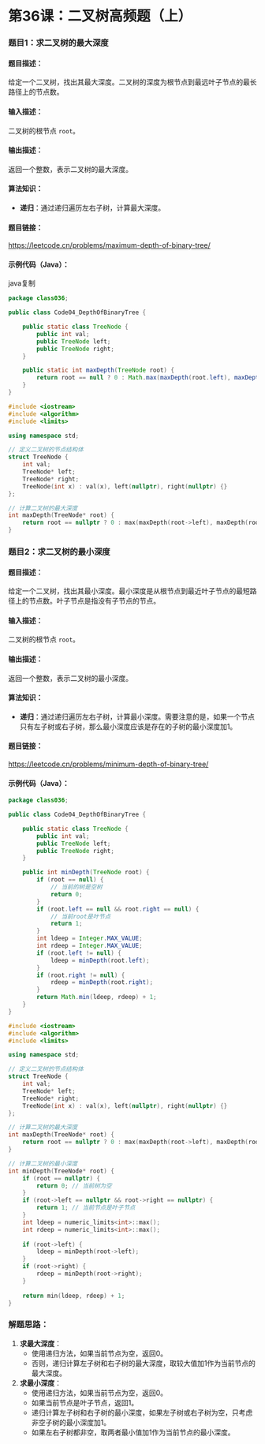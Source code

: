 # 第36课：二叉树高频题（上）

### 题目1：求二叉树的最大深度

#### 题目描述：

给定一个二叉树，找出其最大深度。二叉树的深度为根节点到最远叶子节点的最长路径上的节点数。

#### 输入描述：

二叉树的根节点 `root`。

#### 输出描述：

返回一个整数，表示二叉树的最大深度。

#### 算法知识：

- **递归**：通过递归遍历左右子树，计算最大深度。

#### 题目链接：

https://leetcode.cn/problems/maximum-depth-of-binary-tree/

#### 示例代码（Java）：

java复制

```java
package class036;

public class Code04_DepthOfBinaryTree {

    public static class TreeNode {
        public int val;
        public TreeNode left;
        public TreeNode right;
    }

    public static int maxDepth(TreeNode root) {
        return root == null ? 0 : Math.max(maxDepth(root.left), maxDepth(root.right)) + 1;
    }
}
```

```c++
#include <iostream>
#include <algorithm>
#include <limits>

using namespace std;

// 定义二叉树的节点结构体
struct TreeNode {
    int val;
    TreeNode* left;
    TreeNode* right;
    TreeNode(int x) : val(x), left(nullptr), right(nullptr) {}
};

// 计算二叉树的最大深度
int maxDepth(TreeNode* root) {
    return root == nullptr ? 0 : max(maxDepth(root->left), maxDepth(root->right)) + 1;
}
```



### 题目2：求二叉树的最小深度

#### 题目描述：

给定一个二叉树，找出其最小深度。最小深度是从根节点到最近叶子节点的最短路径上的节点数。叶子节点是指没有子节点的节点。

#### 输入描述：

二叉树的根节点 `root`。

#### 输出描述：

返回一个整数，表示二叉树的最小深度。

#### 算法知识：

- **递归**：通过递归遍历左右子树，计算最小深度。需要注意的是，如果一个节点只有左子树或右子树，那么最小深度应该是存在的子树的最小深度加1。

#### 题目链接：

https://leetcode.cn/problems/minimum-depth-of-binary-tree/

#### 示例代码（Java）：

```java
package class036;

public class Code04_DepthOfBinaryTree {

    public static class TreeNode {
        public int val;
        public TreeNode left;
        public TreeNode right;
    }

    public int minDepth(TreeNode root) {
        if (root == null) {
            // 当前的树是空树
            return 0;
        }
        if (root.left == null && root.right == null) {
            // 当前root是叶节点
            return 1;
        }
        int ldeep = Integer.MAX_VALUE;
        int rdeep = Integer.MAX_VALUE;
        if (root.left != null) {
            ldeep = minDepth(root.left);
        }
        if (root.right != null) {
            rdeep = minDepth(root.right);
        }
        return Math.min(ldeep, rdeep) + 1;
    }
}
```

```c++
#include <iostream>
#include <algorithm>
#include <limits>

using namespace std;

// 定义二叉树的节点结构体
struct TreeNode {
    int val;
    TreeNode* left;
    TreeNode* right;
    TreeNode(int x) : val(x), left(nullptr), right(nullptr) {}
};

// 计算二叉树的最大深度
int maxDepth(TreeNode* root) {
    return root == nullptr ? 0 : max(maxDepth(root->left), maxDepth(root->right)) + 1;
}

// 计算二叉树的最小深度
int minDepth(TreeNode* root) {
    if (root == nullptr) {
        return 0; // 当前树为空
    }
    if (root->left == nullptr && root->right == nullptr) {
        return 1; // 当前节点是叶子节点
    }
    int ldeep = numeric_limits<int>::max();
    int rdeep = numeric_limits<int>::max();
    
    if (root->left) {
        ldeep = minDepth(root->left);
    }
    if (root->right) {
        rdeep = minDepth(root->right);
    }
    
    return min(ldeep, rdeep) + 1;
}

```



### 解题思路：

1. **求最大深度**：
   - 使用递归方法，如果当前节点为空，返回0。
   - 否则，递归计算左子树和右子树的最大深度，取较大值加1作为当前节点的最大深度。
2. **求最小深度**：
   - 使用递归方法，如果当前节点为空，返回0。
   - 如果当前节点是叶子节点，返回1。
   - 递归计算左子树和右子树的最小深度，如果左子树或右子树为空，只考虑非空子树的最小深度加1。
   - 如果左右子树都非空，取两者最小值加1作为当前节点的最小深度。